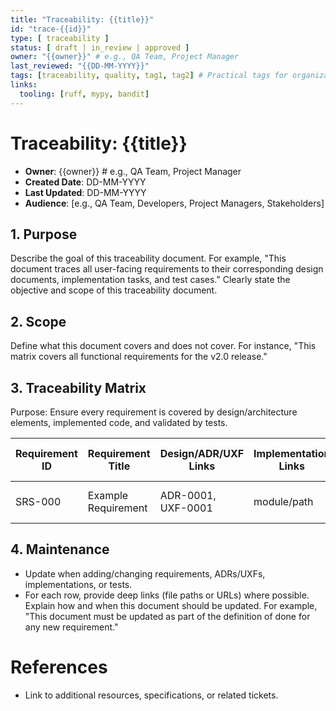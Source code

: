 ```yaml
---
title: "Traceability: {{title}}"
id: "trace-{{id}}"
type: [ traceability ]
status: [ draft | in_review | approved ]
owner: "{{owner}}" # e.g., QA Team, Project Manager
last_reviewed: "{{DD-MM-YYYY}}"
tags: [traceability, quality, tag1, tag2] # Practical tags for organization and search
links:
  tooling: [ruff, mypy, bandit]
---
```


# Traceability: {{title}}

- **Owner**: {{owner}} # e.g., QA Team, Project Manager
- **Created Date**: DD-MM-YYYY
- **Last Updated**: DD-MM-YYYY
- **Audience**: [e.g., QA Team, Developers, Project Managers, Stakeholders]

## 1. Purpose

Describe the goal of this traceability document. For example, "This document traces all user-facing requirements to their corresponding design documents, implementation tasks, and test cases." Clearly state the objective and scope of this traceability document.

## 2. Scope

Define what this document covers and does not cover. For instance, "This matrix covers all functional requirements for the v2.0 release."

## 3. Traceability Matrix

Purpose: Ensure every requirement is covered by design/architecture elements, implemented code, and validated by tests.

| Requirement ID | Requirement Title | Design/ADR/UXF Links | Implementation Links | Test Case IDs | Notes |
|---|---|---|---|---|---|
| SRS-000 | Example Requirement | ADR-0001, UXF-0001 | module/path | TC-ABC-001 | Example row |

## 4. Maintenance

- Update when adding/changing requirements, ADRs/UXFs, implementations, or tests.
- For each row, provide deep links (file paths or URLs) where possible.
Explain how and when this document should be updated. For example, "This document must be updated as part of the definition of done for any new requirement."

<!-- Add more numbered sections as needed, e.g., ## 5. [Another Section Title] -->

# References

- Link to additional resources, specifications, or related tickets.
